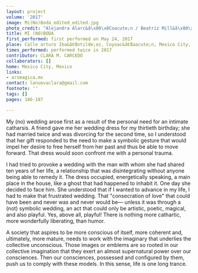 ```yaml
---
layout: project
volume: '2017'
image: Mi(No)Boda_edited_edited.jpg
photo_credit: "Alejandra Alarc&â\x80\x8Coacute;n / Beatriz Mill&â\x80\x8Coacute;n"
title: MI (NO)BODA
first_performed: first performed on May 24, 2017
place: Calle arturo Iba&â€Œntilde;ez, Coyoac&â€Œaacute;n, Mexico City, Mexico
times_performed: performed twice in 2017
contributor: CLARA M. CARCEDO
collaborators: []
home: Mexico City, Mexico
links:
- arsmagica.mx
contact: lanuevaclara@gmail.com
footnote: ''
tags: []
pages: 186-187

---
```


My (no) wedding arose first as a result of the personal need for an intimate catharsis. A friend gave me her wedding dress for my thirtieth birthday; she had married twice and was divorcing for the second time, so I understood that her gift responded to the need to make a symbolic gesture that would impel her desire to free herself from her past and thus be able to move forward. That dress would soon confront me with a personal trauma.

I had tried to provoke a wedding with the man with whom she had shared ten years of her life, a relationship that was disintegrating without anyone being able to remedy it. The dress occupied, energetically speaking, a main place in the house, like a ghost that had happened to inhabit it. One day she decided to face him. She understood that if I wanted to advance in my life, I had to make that frustrated wedding. That "consecration of love" that could have been and never was and never would be— unless it was through a (not) symbolic wedding, an act that could only be artistic, poetic, magical, and also playful. Yes, above all, playful! There is nothing more cathartic, more wonderfully liberating, than humor.

A society that aspires to be more conscious of itself, more coherent and, ultimately, more mature, needs to work with the imaginary that underlies the collective unconscious. Those images or emblems are so rooted in our collective imagination that they exert an almost supernatural power over our consciences. Then our consciences, possessed and configured by them, push us to comply with these models. In this sense, life is one long trance.
